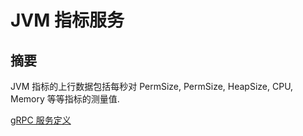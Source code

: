 # JVM 指标服务

## 摘要

JVM 指标的上行数据包括每秒对 PermSize, PermSize, HeapSize, CPU, Memory 等等指标的测量值.

[gRPC 服务定义](https://github.com/apache/incubator-skywalking-data-collect-protocol/blob/v2.0/JVMMetricsService.proto)

